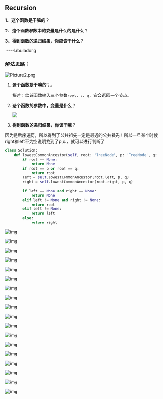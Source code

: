 ## Recursion

**1、这个函数是干嘛的**？

**2、这个函数参数中的变量是什么的是什么**？

**3、得到函数的递归结果，你应该干什么**？

​																----labuladong

### 解法思路：

![Picture2.png](https://pic.leetcode-cn.com/e48705d412500d43fa81c1d8fdd107bb2d0c7dfa12bdc588cd88f481b4b9f7d8-Picture2.png)

1. **这个函数是干嘛的**？。

   描述：给该函数输入三个参数`root`，`p`，`q`，它会返回一个节点。

2. **这个函数的参数中，变量是什么**？

   ![](https://tvax3.sinaimg.cn/large/005IQUPRly1gjvsi7gunij30xi0jq422.jpg)

3.  **得到函数的递归结果，你该干嘛**？

   ​	因为是后序遍历，所以得到了公共祖先一定是最近的公共祖先！所以一旦某个时候right和left不为空说明找到了p,q.，就可以进行判断了

```python
class Solution:
    def lowestCommonAncestor(self, root: 'TreeNode', p: 'TreeNode', q: 'TreeNode') -> 'TreeNode':
        if root == None:
            return None
        if root == p or root == q:
            return root
        left = self.lowestCommonAncestor(root.left, p, q)
        right = self.lowestCommonAncestor(root.right, p, q)
        
        if left == None and right == None:
            return None
        elif left != None and right != None:
            return root
        elif left != None:
            return left
        else:
            return right
```

![img](https://pic.leetcode-cn.com/c44f8946548954a2513f7d72e20be260c36c157b506749c788afce1e7bd3416c-Picture1.png)

![img](https://pic.leetcode-cn.com/55f7683ceee27def129a50c9a26305e56b25175dbd3da55983b5848145559354-Picture2.png)

![img](https://pic.leetcode-cn.com/0c3217c102953090030aec857ef2e1e96672b38c450a90356a3e64f0dfc97af2-Picture3.png)

![img](https://pic.leetcode-cn.com/f137a75004bf105ae2f9d2987d3d75c0d0cbddfda54126e549b5a3a99b06a6ef-Picture4.png)

![img](https://pic.leetcode-cn.com/3334d8bc74cad490584a03ca6e6637f4d431626f75ca589710d6a382fe9ab06b-Picture5.png)

![img](https://pic.leetcode-cn.com/fd6ef030cf8acac250792828c04df471ccab669d4153b49b934bc4cc3517efcf-Picture6.png)

![img](https://pic.leetcode-cn.com/e03f2505635e77816e12bdfd2ce5c1c4ace3d2dfa2a0e10eefe683e11e88c98b-Picture7.png)

![img](https://pic.leetcode-cn.com/a9cf21e0a271c74af5ab00e39da09d485de8a3dabbfaa6d6cd2a2a1c7f60d2a8-Picture8.png)

![img](https://pic.leetcode-cn.com/6540e7106efa4461cb19c21a682e9b7c9bd33367d6c5a8bd97982cc7bcec9ec3-Picture9.png)

![img](https://pic.leetcode-cn.com/d249c4379aee12e4a5bce4f20c4ad8b709ff35e358cfdb3255ed6d9c6dc4ae2c-Picture10.png)

![img](https://pic.leetcode-cn.com/fa87c46c8e8360cf3ab5ea852161ab5f9e4a2ca1b5ff6cd9e9ba0897dcbd455a-Picture11.png)

![img](https://pic.leetcode-cn.com/91287818231c969dcc8c69ac9c79197a9b29085d120b18b5230dda77d092f6d6-Picture12.png)

![img](https://pic.leetcode-cn.com/bf71136a0329cf5d48933cb7dc1d8c1bd0cec96c1ad13bcca97cea2f58d14fb5-Picture13.png)

![img](https://pic.leetcode-cn.com/68aced35d03027033c2552b35d477d700e38e7c01f8c1fa76b4cf8b0a1858d30-Picture14.png)

![img](https://pic.leetcode-cn.com/ddf6279a32122924d3608ad7fcdf3f518091da353a1961c0e0e1afaf51d09623-Picture15.png)

![img](https://pic.leetcode-cn.com/b4777e4a6ff72ed49356e20a0a897fd866bb3e4dfdb5e0c8fc1dc0f918029237-Picture16.png)

![img](https://pic.leetcode-cn.com/df510a1fe4750116a935e61ef63ad30a5092bfefe38845497ff9431b3656a793-Picture17.png)

![img](https://pic.leetcode-cn.com/0724b87055c4bc4d744ab64775e6eefa348777c0ea0b07a00ff917773f4b494e-Picture18.png)